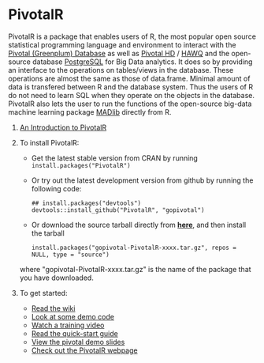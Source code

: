 PivotalR
=======

PivotalR is a package that enables users of R, the most popular open source statistical programming language
and environment to interact with the [Pivotal (Greenplum) Database](http://www.greenplum.com/products/greenplum-database)
as well as [Pivotal HD](http://www.greenplum.com/products/pivotal-hd) / [HAWQ](http://www.greenplum.com/blog/dive-in/hawq-the-new-benchmark-for-sql-on-hadoop)
and the open-source database [PostgreSQL](http://www.postgresql.org/) for Big Data
analytics. It does so by providing an interface to the operations on tables/views in the database. These
operations are almost the same as those of data.frame. Minimal amount of data is transfered between R and
the database system. Thus the users of R do not need to learn SQL when they
operate on the objects in the database. PivotalR also lets the user to run the functions of the open-source
big-data machine
learning package [MADlib](http://madlib.net/) directly from R.

1. [An Introduction to PivotalR](https://github.com/gopivotal/PivotalR/raw/master/inst/doc/pivotalr_vignette.pdf)

2. To install PivotalR:
    * Get the latest stable version from CRAN by running `install.packages("PivotalR")`
    * Or try out the latest development version from github by running the following code:

        ```
        ## install.packages("devtools")
        devtools::install_github("PivotalR", "gopivotal")
        ```
    * Or download the source tarball directly from [**here**](https://github.com/gopivotal/PivotalR/tarball/master), and then install the tarball
    
        ```
        install.packages("gopivotal-PivotalR-xxxx.tar.gz", repos = NULL, type = "source")
        ```
    where "gopivotal-PivotalR-xxxx.tar.gz" is the name of the package that you have downloaded.
3. To get started:
    * [Read the wiki](https://github.com/gopivotal/PivotalR/wiki)
    * [Look at some demo code](https://github.com/gopivotal/PivotalR/wiki/Example)
    * [Watch a training video](https://docs.google.com/file/d/0B9bfZ-YiuzxQc1RWTEJJZ2V1TWc/edit?usp=sharing)
    * [Read the quick-start guide](https://github.com/wjjung317/gp-r/blob/master/docs/PivotalR-quick-start%20v2.pdf)
    * [View the pivotal demo slides](https://docs.google.com/presentation/d/103dv1h4VBCBAixqpezJzWmffyrcRR2h9MCJBTfMOBIM/edit?usp=sharing)
    * [Check out the PivotalR webpage](http://gopivotal.github.io/PivotalR)
